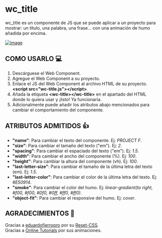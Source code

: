 # wc_title

wc_title es un componente de JS que se puede aplicar a un proyecto para mostrar: un título, una palabra, una frase... con una animación de humo añadida por encima.

[![image](https://user-images.githubusercontent.com/78848226/180846711-ac5f0303-60f9-4788-8b10-abdf70289243.png)](https://newprojectf.github.io/)

## COMO USARLO 💻

1. Descárguese el Web Component.
2. Agregue el Web Component a su proyecto.
3. Enlace el JS del Web Component al archivo HTML de su proyecto. **\<script src="wc-title.js"\>\</script\>**.
4. Añada la etiqueta **\<wc-title\>\</wc-title\>** en el apartado del HTML donde lo quiera usar y ¡listo! Ya funcionaría.
5. Adicionalmente puede añadir los atributos abajo mencionados para cambiar el comportamiento del componente.

## ATRIBUTOS ADMITIDOS 👍

* **"name"**: Para cambiar el texto del componente. Ej: *PROJECT F*.  
* **"size"**: Para cambiar el tamaño del texto ("em"). Ej: *2*.  
* **"spacing"**: Para cambiar el espaciado del texto ("em"). Ej: *1.5*.  
* **"width"**: Para cambiar el ancho del componente (%). Ej: *100*.  
* **"height"**: Para cambiar la altura del componente (vh). Ej: *100*.  
* **"last-letter-size"**: Para cambiar el tamaño de la última letra del texto (em). Ej: *1.5*.  
* **"last-letter-color"**: Para cambiar el color de la última letra del texto. Ej: *#E50914*.  
* **"smoke"**: Para cambiar el color del humo. Ej: *linear-gradient(to right, #f00, #f00, #0f0, #0ff, #ff0, #ff0)*.  
* **"object-fit"**: Para cambiar el responsive del humo. Ej: *cover*.

## AGRADECIMIENTOS 🎁

Gracias a [eduardofierropro](https://github.com/eduardofierropro) por su [Reset-CSS](https://github.com/eduardofierropro/Reset-CSS/blob/main/css/app.css).   
Gracias a [Online Tutorials](https://www.youtube.com/c/OnlineTutorials4Designers) por sus animaciones.
